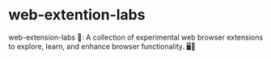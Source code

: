 # web-extention-labs
web-extension-labs 🚀: A collection of experimental web browser extensions to explore, learn, and enhance browser functionality. 🖥️🔧
